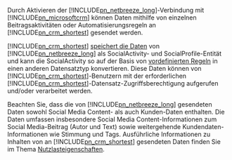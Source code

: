 Durch Aktivieren der [!INCLUDE[pn_netbreeze_long](pn-social-engagement-long.md)]-Verbindung mit [!INCLUDE[pn_microsoftcrm](pn-microsoftcrm.md)] können Daten mithilfe von einzelnen Beitragsaktivitäten oder Automatisierungsregeln an [!INCLUDE[pn_crm_shortest](pn-crm-shortest.md)] gesendet werden.  
  
 [!INCLUDE[pn_crm_shortest](pn-crm-shortest.md)] [speichert die Daten](https://go.microsoft.com/fwlink/p/?linkid=867082) von [!INCLUDE[pn_netbreeze_long](pn-social-engagement-long.md)] als SocialActivity- und SocialProfile-Entität und kann die SocialActivity so auf der Basis von [vordefinierten Regeln](http://go.microsoft.com/fwlink/p/?LinkID=624394) in einen anderen Datensatztyp konvertieren. Diese Daten können von [!INCLUDE[pn_crm_shortest](pn-crm-shortest.md)]-Benutzern mit der erforderlichen [!INCLUDE[pn_crm_shortest](pn-crm-shortest.md)]-Datensatz-Zugriffsberechtigung aufgerufen und/oder verarbeitet werden.  
  
 Beachten Sie, dass die von [!INCLUDE[pn_netbreeze_long](pn-social-engagement-long.md)] gesendeten Daten sowohl Social Media Content- als auch Kunden-Daten enthalten. Die Daten umfassen insbesondere Social Media Content-Informationen zum Social Media-Beitrag (Autor und Text) sowie weitergehende Kundendaten-Informationen wie Stimmung und Tags. Ausführliche Informationen zu Inhalten von an [!INCLUDE[pn_crm_shortest](pn-crm-shortest.md)] gesendeten Daten finden Sie im Thema [Nutzlasteigenschaften](http://go.microsoft.com/fwlink/p/?LinkID=799094).